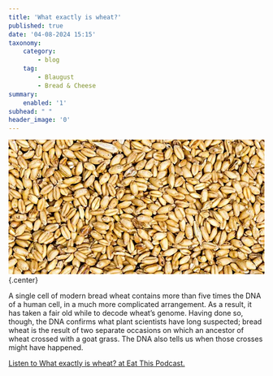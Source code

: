 ```yaml
---
title: 'What exactly is wheat?'
published: true
date: '04-08-2024 15:15'
taxonomy:
    category:
        - blog
    tag:
        - Blaugust
        - Bread & Cheese
summary:
    enabled: '1'
subhead: " "
header_image: '0'
---
```


![Wheat seeds](odb-04-image.jpg){.center}

A single cell of modern bread wheat contains more than five times the DNA of a human cell, in a much more complicated arrangement. As a result, it has taken a fair old while to decode wheat’s genome. Having done so, though, the DNA confirms what plant scientists have long suspected; bread wheat is the result of two separate occasions on which an ancestor of wheat crossed with a goat grass. The DNA also tells us when those crosses might have happened.

<a href="https://www.eatthispodcast.com/our-daily-bread-04/" rel=canonical>Listen to What exactly is wheat? at Eat This Podcast.</a>

